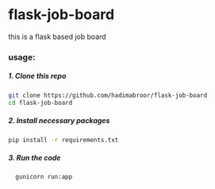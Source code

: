 # flask-job-board

this is a flask based job board

### usage:

##### 1. Clone this repo

```sh
git clone https://github.com/hadimabroor/flask-job-board
cd flask-job-board
```
##### 2. Install necessary packages

```sh
pip install -r requirements.txt
```

##### 3. Run the code

```sh
  gunicorn run:app
```
